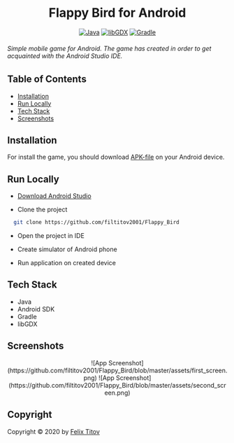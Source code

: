 
<h1 align="center"> Flappy Bird for Android </h1>


<div align="center">

[![Java](https://img.shields.io/badge/Java-17-yellow)](https://www.java.com/)
[![libGDX](https://img.shields.io/badge/libGDX-1.9.12-red)](https://libgdx.com)
[![Gradle](https://img.shields.io/badge/Gradle-6.7-%2302303A)](https://gradle.org)

 </div>
  
###### Simple mobile game for Android. The game has created in order to get acquainted with the Android Studio IDE.


  
## Table of Contents

 - [Installation](#installation)
 - [Run Locally](#run-locally)
 - [Tech Stack](#tech-stack)
 - [Screenshots](#screenshots)

  
## Installation

For install the game, you should download [APK-file](https://github.com/filtitov2001/Flappy_Bird/blob/master/android/android-debug.apk) on your Android device.

## Run Locally

- [Download Android Studio](https://developer.android.com/studio)

- Clone the project

```bash
  git clone https://github.com/filtitov2001/Flappy_Bird
```

- Open the project in IDE

- Create simulator of Android phone

- Run application on created device

  
## Tech Stack

* Java
* Android SDK
* Gradle
* libGDX

  
## Screenshots

<div align="center", width=800px, height=1600px>
![App Screenshot](https://github.com/filtitov2001/Flappy_Bird/blob/master/assets/first_screen.png)
![App Screenshot](https://github.com/filtitov2001/Flappy_Bird/blob/master/assets/second_screen.png)

 </div>
 
 ## Copyright

Copyright © 2020 by [Felix Titov](https://github.com/filtitov2001)
